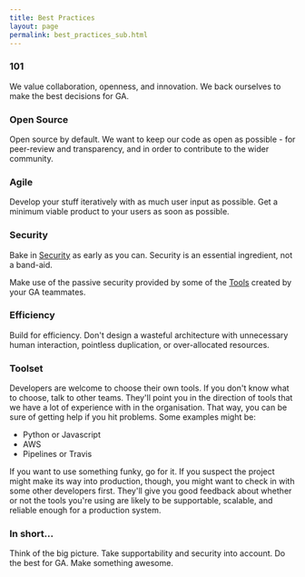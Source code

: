 ```yaml
---
title: Best Practices
layout: page
permalink: best_practices_sub.html
---
```


### 101

We value collaboration, openness, and innovation. We back ourselves to make the best decisions for GA.

### Open Source

Open source by default. We want to keep our code as open as possible - for peer-review and transparency, and in order to contribute to the wider community.

### Agile

Develop your stuff iteratively with as much user input as possible. Get a minimum viable product to your users as soon as possible.

### Security

Bake in [Security](security_index.html)  as early as you can. Security is an essential ingredient, not a band-aid.

Make use of the passive security provided by some of the [Tools](tools_index.md) created by your GA teammates.

### Efficiency

Build for efficiency. Don't design a wasteful architecture with unnecessary human interaction, pointless duplication, or over-allocated resources.

### Toolset

Developers are welcome to choose their own tools. If you don't know what to choose, talk to other teams. They'll point you in the direction of tools that we have a lot of experience with in the organisation. That way, you can be sure of getting help if you hit problems. Some examples might be:

* Python or Javascript
* AWS
* Pipelines or Travis

If you want to use something funky, go for it. If you suspect the project might make its way into production, though, you might want to check in with some other developers first. They'll give you good feedback about whether or not the tools you're using are likely to be supportable, scalable, and reliable enough for a production system.

### In short...

Think of the big picture. Take supportability and security into account. Do the best for GA. Make something awesome.
